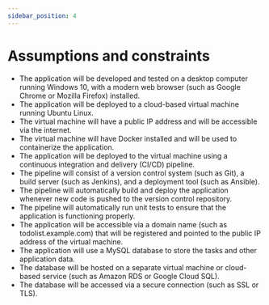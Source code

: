 ```yaml
---
sidebar_position: 4
---
```


# Assumptions and constraints

- The application will be developed and tested on a desktop computer running Windows 10, with a modern web browser (such as Google Chrome or Mozilla Firefox) installed.
- The application will be deployed to a cloud-based virtual machine running Ubuntu Linux.
- The virtual machine will have a public IP address and will be accessible via the internet.
- The virtual machine will have Docker installed and will be used to containerize the application.
- The application will be deployed to the virtual machine using a continuous integration and delivery (CI/CD) pipeline.
- The pipeline will consist of a version control system (such as Git), a build server (such as Jenkins), and a deployment tool (such as Ansible).
- The pipeline will automatically build and deploy the application whenever new code is pushed to the version control repository.
- The pipeline will automatically run unit tests to ensure that the application is functioning properly.
- The application will be accessible via a domain name (such as todolist.example.com) that will be registered and pointed to the public IP address of the virtual machine.
- The application will use a MySQL database to store the tasks and other application data.
- The database will be hosted on a separate virtual machine or cloud-based service (such as Amazon RDS or Google Cloud SQL).
- The database will be accessed via a secure connection (such as SSL or TLS).
